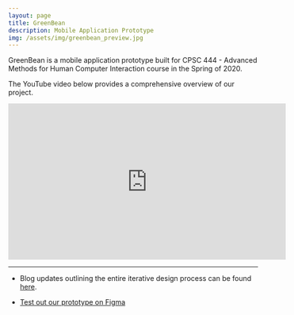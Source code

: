 ```yaml
---
layout: page
title: GreenBean
description: Mobile Application Prototype
img: /assets/img/greenbean_preview.jpg
---
```


GreenBean is a mobile application prototype built for CPSC 444 - Advanced Methods for Human Computer Interaction course in the Spring of 2020.

The YouTube video below provides a comprehensive overview of our project.

<iframe width="560" height="315" src="https://www.youtube-nocookie.com/embed/ZOTt5IQOIz4" frameborder="0" allow="accelerometer; autoplay; encrypted-media; gyroscope; picture-in-picture" allowfullscreen></iframe>

---

- Blog updates outlining the entire iterative design process can be found [here](https://medium.com/cs444-green-bean).

- [Test out our prototype on Figma](https://www.figma.com/proto/OJ5yxQo9hvNlUMKY3Wf2yb/Final-med-fi-prototype?node-id=671%3A4&scaling=scale-down)
